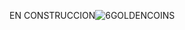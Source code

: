 EN CONSTRUCCION![6GOLDENCOINS](https://user-images.githubusercontent.com/36037023/159498787-33766e82-884d-4e54-b781-7b636cfddaf3.PNG)
